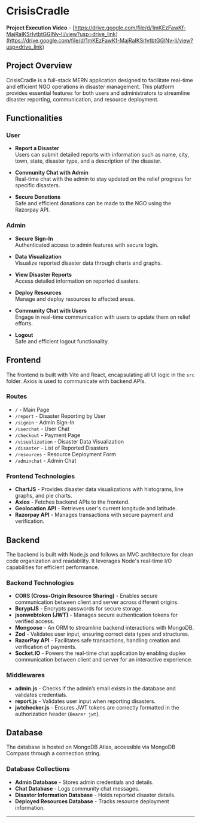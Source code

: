 # CrisisCradle

**Project Execution Video** - [https://drive.google.com/file/d/1mKEzFawKf-MajRaIKSrIvtbtGGlNv-Ii/view?usp=drive_link](https://drive.google.com/file/d/1mKEzFawKf-MajRaIKSrIvtbtGGlNv-Ii/view?usp=drive_link)

## Project Overview
CrisisCradle is a full-stack MERN application designed to facilitate real-time and efficient NGO operations in disaster management. This platform provides essential features for both users and administrators to streamline disaster reporting, communication, and resource deployment.

## Functionalities

### User
- **Report a Disaster**  
  Users can submit detailed reports with information such as name, city, town, state, disaster type, and a description of the disaster.

- **Community Chat with Admin**  
  Real-time chat with the admin to stay updated on the relief progress for specific disasters.

- **Secure Donations**  
  Safe and efficient donations can be made to the NGO using the Razorpay API.

### Admin
- **Secure Sign-In**  
  Authenticated access to admin features with secure login.

- **Data Visualization**  
  Visualize reported disaster data through charts and graphs.

- **View Disaster Reports**  
  Access detailed information on reported disasters.

- **Deploy Resources**  
  Manage and deploy resources to affected areas.

- **Community Chat with Users**  
  Engage in real-time communication with users to update them on relief efforts.

- **Logout**  
  Safe and efficient logout functionality.

## Frontend
The frontend is built with Vite and React, encapsulating all UI logic in the `src` folder. Axios is used to communicate with backend APIs.

### Routes
- `/` - Main Page
- `/report` - Disaster Reporting by User
- `/signin` - Admin Sign-In
- `/userchat` - User Chat
- `/checkout` - Payment Page
- `/visualization` - Disaster Data Visualization
- `/disaster` - List of Reported Disasters
- `/resources` - Resource Deployment Form
- `/adminchat` - Admin Chat

### Frontend Technologies
- **ChartJS** - Provides disaster data visualizations with histograms, line graphs, and pie charts.
- **Axios** - Fetches backend APIs to the frontend.
- **Geolocation API** - Retrieves user's current longitude and latitude.
- **Razorpay API** - Manages transactions with secure payment and verification.

## Backend
The backend is built with Node.js and follows an MVC architecture for clean code organization and readability. It leverages Node's real-time I/O capabilities for efficient performance.

### Backend Technologies
- **CORS (Cross-Origin Resource Sharing)** - Enables secure communication between client and server across different origins.
- **BcryptJS** - Encrypts passwords for secure storage.
- **jsonwebtoken (JWT)** - Manages secure authentication tokens for verified access.
- **Mongoose** - An ORM to streamline backend interactions with MongoDB.
- **Zod** - Validates user input, ensuring correct data types and structures.
- **RazorPay API** - Facilitates safe transactions, handling creation and verification of payments.
- **Socket.IO** - Powers the real-time chat application by enabling duplex communication between client and server for an interactive experience.

### Middlewares
- **admin.js** - Checks if the admin’s email exists in the database and validates credentials.
- **report.js** - Validates user input when reporting disasters.
- **jwtchecker.js** - Ensures JWT tokens are correctly formatted in the authorization header (`Bearer jwt`).

## Database
The database is hosted on MongoDB Atlas, accessible via MongoDB Compass through a connection string.

### Database Collections
- **Admin Database** - Stores admin credentials and details.
- **Chat Database** - Logs community chat messages.
- **Disaster Information Database** - Holds reported disaster details.
- **Deployed Resources Database** - Tracks resource deployment information.

---
